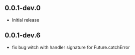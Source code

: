 ## 0.0.1-dev.0

* Initial release

## 0.0.1-dev.6

* fix bug witch with handler signature for Future.catchError

